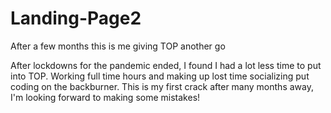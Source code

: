 # Landing-Page2
After a few months this is me giving TOP another go

After lockdowns for the pandemic ended, I found I had a lot less time to put into TOP. Working full time hours and making up lost time socializing put coding on the backburner.
This is my first crack after many months away, I'm looking forward to making some mistakes!
